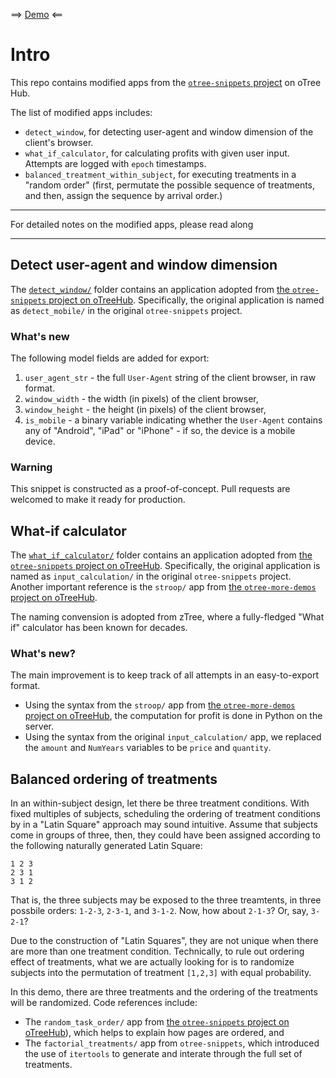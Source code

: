 ==> [Demo](https://modified-otree-snippets.herokuapp.com/demo) <== 


# Intro
This repo contains modified apps from the [`otree-snippets`
project](https://www.otreehub.com/projects/otree-snippets/) on oTree Hub.

The list of modified apps includes:
* `detect_window`, for detecting user-agent and window dimension of the client's
  browser.
* `what_if_calculator`, for calculating profits with given user input. Attempts
  are logged with `epoch` timestamps.
* `balanced_treatment_within_subject`, for executing treatments in a "random
  order" (first, permutate the possible sequence of treatments, and then, assign
  the sequence by arrival order.)
  
  
-----

For detailed notes on the modified apps, please read along

----

## Detect user-agent and window dimension
The
[`detect_window/`](https://github.com/UMBEE/modified-otree-snippets/tree/master/detect_window)
folder contains an application adopted from [the
`otree-snippets` project on
oTreeHub](https://www.otreehub.com/projects/otree-snippets/). Specifically, the
original application is named as `detect_mobile/` in the original
`otree-snippets` project.

### What's new
The following model fields are added for export:
1. `user_agent_str` - the full `User-Agent` string of the client browser, in raw
   format.
2. `window_width` - the width (in pixels) of the client browser, 
4. `window_height` - the height (in pixels) of the client browser, 
3. `is_mobile` - a binary variable indicating whether the `User-Agent` contains
   any of "Android", "iPad" or "iPhone" - if so, the device is a mobile device.

### Warning
This snippet is constructed as a proof-of-concept. Pull requests are welcomed to
make it ready for production.


## What-if calculator
The
[`what_if_calculator/`](https://github.com/UMBEE/modified-otree-snippets/tree/master/what_if_calculator)
folder contains an application adopted from [the
`otree-snippets` project on
oTreeHub](https://www.otreehub.com/projects/otree-snippets/). Specifically, the
original application is named as `input_calculation/` in the original
`otree-snippets` project. Another important reference is the `stroop/` app from
[the `otree-more-demos` project on
oTreeHub](https://www.otreehub.com/projects/otree-more-demos/).

The naming convension is adopted from zTree, where a fully-fledged "What if"
calculator has been known for decades.

### What's new?
The main improvement is to keep track of all attempts in an easy-to-export
format.
* Using the syntax from the `stroop/` app from [the `otree-more-demos` project
  on oTreeHub](https://www.otreehub.com/projects/otree-more-demos/), the
  computation for profit is done in Python on the server.
* Using the syntax from the original `input_calculation/` app, we replaced the
  `amount` and `NumYears` variables to be `price` and `quantity`.


## Balanced ordering of treatments
In an within-subject design, let there be three treatment conditions. With
fixed multiples of subjects, scheduling the ordering of treatment conditions by
in a "Latin Square" approach may sound intuitive. Assume that subjects come in
groups of three, then, they could have been assigned according to the following
naturally generated Latin Square:
```
1 2 3
2 3 1
3 1 2
```
That is, the three subjects may be exposed to the three treamtents, in three
possbile orders: `1-2-3`, `2-3-1`, and `3-1-2`. Now, how about `2-1-3`? Or, say,
`3-2-1`?


Due to the construction of "Latin Squares", they are not unique when there are
more than one treatment condition. Technically, to rule out ordering effect of
treatments, what we are actually looking for is to randomize subjects into the
permutation of treatment `[1,2,3]` with equal probability.


In this demo, there are three treatments and the ordering of the treatments will
be randomized. Code references include:
* The `random_task_order/` app from [the `otree-snippets` project on
  oTreeHub](https://www.otreehub.com/projects/otree-snippets/)), which helps to
  explain how pages are ordered, and
* The `factorial_treatments/` app from `otree-snippets`, which introduced the
  use of `itertools` to generate and interate through the full set of
  treatments.

